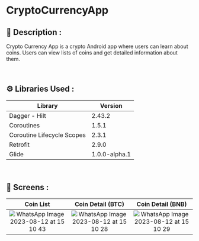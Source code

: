 # CryptoCurrencyApp

## 	:book: Description :
Crypto Currency App is a crypto Android app where users can learn about coins. Users can view lists of coins and get detailed information about them.

</br>

## 	:gear: Libraries Used : 
| Library | Version |
| ----------------- | ----------------- |
| Dagger - Hilt | 2.43.2 |
| Coroutines | 1.5.1 |
| Coroutine Lifecycle Scopes | 2.3.1 |
| Retrofit | 2.9.0 |
| Glide | 1.0.0-alpha.1 |

</br>

## :camera_flash: Screens :
| Coin List | Coin Detail (BTC) | Coin Detail (BNB) |  
|:-:|:-:|:-:|
| ![WhatsApp Image 2023-08-12 at 15 10 43](https://github.com/gultendogan0/CryptoCurrencyApp/assets/63645518/6eb71f31-7f9a-4d25-84f5-a39f28f4b792) | ![WhatsApp Image 2023-08-12 at 15 10 28](https://github.com/gultendogan0/CryptoCurrencyApp/assets/63645518/d32611a3-6469-4bac-b4c7-c4fdd44681ea) | ![WhatsApp Image 2023-08-12 at 15 10 29](https://github.com/gultendogan0/CryptoCurrencyApp/assets/63645518/f7860a31-0f8c-431b-b18f-4aeb817b115e) |



